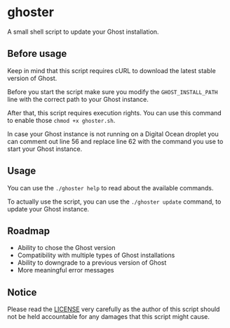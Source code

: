 # ghoster

A small shell script to update your Ghost installation.

## Before usage

Keep in mind that this script requires cURL to download the latest stable version of Ghost.

Before you start the script make sure you modify the `GHOST_INSTALL_PATH` line with the correct path to your Ghost instance.

After that, this script requires execution rights. You can use this command to enable those `chmod +x ghoster.sh`.

In case your Ghost instance is not running on a Digital Ocean droplet you can comment out line 56 and replace line 62 with the command you use to start your Ghost instance.

## Usage

You can use the `./ghoster help` to read about the available commands.

To actually use the script, you can use the `./ghoster update` command, to update your Ghost instance.

## Roadmap

* Ability to chose the Ghost version
* Compatibility with multiple types of Ghost installations
* Ability to downgrade to a previous version of Ghost
* More meaningful error messages

## Notice

Please read the [LICENSE](LICENSE) very carefully as the author of this script should not be held accountable for any damages that this script might cause.